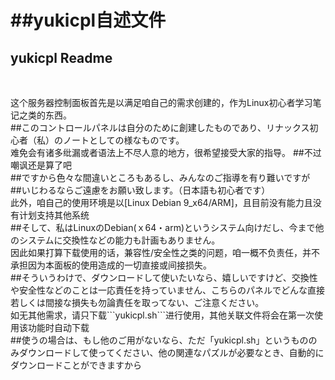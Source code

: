 <h1>##yukicpl自述文件<h2>yukicpl Readme</h2></h1><br />
<p>这个服务器控制面板首先是以满足咱自己的需求创建的，作为Linux初心者学习笔记之类的东西。<br />
##このコントロールパネルは自分のために創建したものであり、リナックス初心者（私）のノートとしての様なものです。<br />
难免会有诸多纰漏或者语法上不尽人意的地方，很希望接受大家的指导。    ##不过嘲讽还是算了吧<br />
##ですから色々な間違いところもあるし、みんなのご指導を有り難いですが　##いじわるならご遠慮をお願い致します。（日本語も初心者です）<br />
此外，咱自己的使用环境是以[Linux Debian 9_x64/ARM]，且目前没有能力且没有计划支持其他系统<br />
##そして、私はLinuxのDebian(ｘ64・arm)というシステム向けだし、今まで他のシステムに交換性などの能力も計画もありません。<br />
因此如果打算下载使用的话，兼容性/安全性之类的问题，咱一概不负责任，并不承担因为本面板的使用造成的一切直接或间接损失。<br />
##そういうわけで、ダウンロードして使いたいなら、嬉しいですけど、交換性や安全性などのことは一応責任を持っていません、こちらのパネルでどんな直接若しくは間接な損失も勿論責任を取ってない、ご注意ください。<br />
如无其他需求，请只下载```yukicpl.sh```进行使用，其他关联文件将会在第一次使用该功能时自动下载<br />
##使うの場合は、もし他のご用がないなら、ただ「yukicpl.sh」というもののみダウンロードして使ってください、他の関連なパズルが必要なとき、自動的にダウンロードことができますから<br />
</p>
